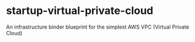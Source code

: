 # startup-virtual-private-cloud
An infrastructure binder blueprint for the simplest AWS VPC (Virtual Private Cloud)
